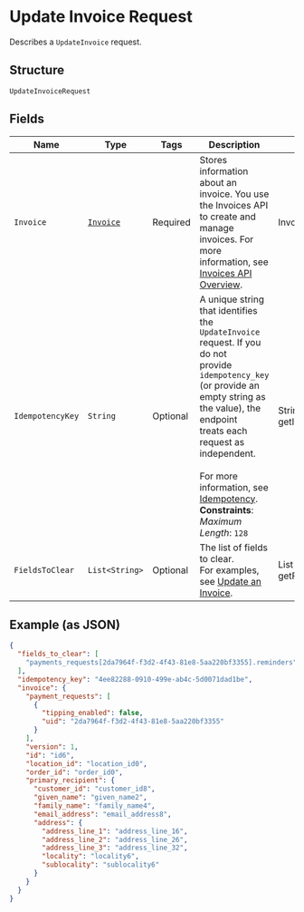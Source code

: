 
# Update Invoice Request

Describes a `UpdateInvoice` request.

## Structure

`UpdateInvoiceRequest`

## Fields

| Name | Type | Tags | Description | Getter |
|  --- | --- | --- | --- | --- |
| `Invoice` | [`Invoice`](../../doc/models/invoice.md) | Required | Stores information about an invoice. You use the Invoices API to create and manage<br>invoices. For more information, see [Invoices API Overview](https://developer.squareup.com/docs/invoices-api/overview). | Invoice getInvoice() |
| `IdempotencyKey` | `String` | Optional | A unique string that identifies the `UpdateInvoice` request. If you do not<br>provide `idempotency_key` (or provide an empty string as the value), the endpoint<br>treats each request as independent.<br><br>For more information, see [Idempotency](https://developer.squareup.com/docs/build-basics/common-api-patterns/idempotency).<br>**Constraints**: *Maximum Length*: `128` | String getIdempotencyKey() |
| `FieldsToClear` | `List<String>` | Optional | The list of fields to clear.<br>For examples, see [Update an Invoice](https://developer.squareup.com/docs/invoices-api/update-invoices). | List<String> getFieldsToClear() |

## Example (as JSON)

```json
{
  "fields_to_clear": [
    "payments_requests[2da7964f-f3d2-4f43-81e8-5aa220bf3355].reminders"
  ],
  "idempotency_key": "4ee82288-0910-499e-ab4c-5d0071dad1be",
  "invoice": {
    "payment_requests": [
      {
        "tipping_enabled": false,
        "uid": "2da7964f-f3d2-4f43-81e8-5aa220bf3355"
      }
    ],
    "version": 1,
    "id": "id6",
    "location_id": "location_id0",
    "order_id": "order_id0",
    "primary_recipient": {
      "customer_id": "customer_id8",
      "given_name": "given_name2",
      "family_name": "family_name4",
      "email_address": "email_address8",
      "address": {
        "address_line_1": "address_line_16",
        "address_line_2": "address_line_26",
        "address_line_3": "address_line_32",
        "locality": "locality6",
        "sublocality": "sublocality6"
      }
    }
  }
}
```


